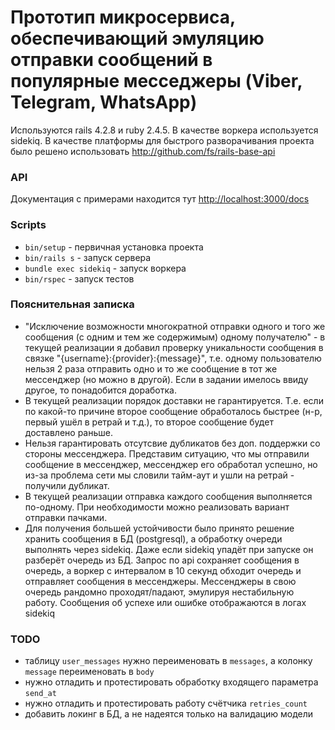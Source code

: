 # Прототип микросервиса, обеспечивающий эмуляцию отправки сообщений в популярные месседжеры (Viber, Telegram, WhatsApp)

Используются rails 4.2.8 и ruby 2.4.5. В качестве воркера используется sidekiq. В качестве платформы для быстрого разворачивания проекта было решено использовать http://github.com/fs/rails-base-api

### API

Документация с примерами находится тут [http://localhost:3000/docs](http://localhost:3000/docs)

### Scripts

* `bin/setup` - первичная установка проекта
* `bin/rails s` - запуск сервера
* `bundle exec sidekiq` - запуск воркера
* `bin/rspec` - запуск тестов

### Пояснительная записка
- "Исключение возможности многократной отправки одного и того же сообщения (с одним и тем же содержимым) одному получателю" - в текущей реализации я добавил проверку уникальности сообщения в связке "{username}:{provider}:{message}", т.е. одному пользователю нельзя 2 раза отправить одно и то же сообщение в тот же мессенджер (но можно в другой). Если в задании имелось ввиду другое, то понадобится доработка.
- В текущей реализации порядок доставки не гарантируется. Т.е. если по какой-то причине второе сообщение обработалось быстрее (н-р, первый ушёл в ретрай и т.д.), то второе сообщение будет доставлено раньше.
- Нельзя гарантировать отсутсвие дубликатов без доп. поддержки со стороны мессенджера. Представим ситуацию, что мы отправили сообщение в мессенджер, мессенджер его обработал успешно, но из-за проблема сети мы словили тайм-аут и ушли на ретрай - получили дубликат.
- В текущей реализации отправка каждого сообщения выполняется по-одному. При необходимости можно реализовать вариант отправки пачками.
- Для получения большей устойчивости было принято решение хранить сообщения в БД (postgresql), а обработку очереди выполнять через sidekiq. Даже если sidekiq упадёт при запуске он разберёт очередь из БД. Запрос по api сохраняет сообщения в очередь, а воркер с интервалом в 10 секунд обходит очередь и отправляет сообщения в мессенджеры. Мессенджеры в свою очередь рандомно проходят/падают, эмулируя нестабильную работу. Сообщения об успехе или ошибке отображаются в логах sidekiq

### TODO
- таблицу `user_messages` нужно переименовать в `messages`, а колонку `message` переименовать в `body`
- нужно отладить и протестировать обработку входящего параметра `send_at`
- нужно отладить и протестировать работу счётчика `retries_count`
- добавить локинг в БД, а не надеятся только на валидацию модели
